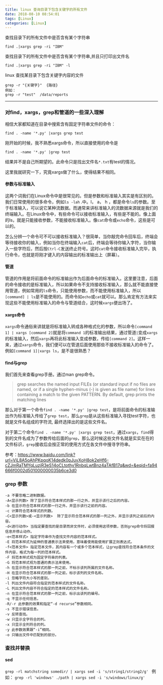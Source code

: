 ```yaml
---
title: linux 查询目录下包含关键字的所有文件
date: 2018-08-10 08:54:01
tags: [Linux]
categories: [Linux]
---
```


查找目录下的所有文件中是否含有某个字符串 

`find .|xargs grep -ri "IBM" `

查找目录下的所有文件中是否含有某个字符串,并且只打印出文件名 

`find .|xargs grep -ri "IBM" -l `


linux 查找某目录下包含关键字内容的文件
```
grep -r "{关键字}"  {路径}
例如：
grep -r "test"  /data/reports
```

----

### 对find，xargs，grep和管道的一些深入理解
相信大家都知道在目录中搜索含有固定字符串文件的命令：
```
find . -name '*.py' |xargs grep test
 ```

刚开始的时候，我不熟悉xargs命令，所以直接使用的命令是
```
find . -name '*.py' |grep test
```
结果并不是自己所期望的。此命令只是找出文件名`*.txt`有test的情况。

这里我就研究一下，究竟xargs做了什么，使得结果不相同。

#### 参数与标准输入
这两个词我们在Linux命令中是很常见的。但是参数和标准输入其实是有区别的。我们日常使用的很多命令，例如`ls -lah` .中。l， a， h ，都是命令`ls`的参数。至于标准输入，可以说它某种流数据。而通常来讲标准输入的流数据来源就是我们的终端输入。在Linux命令中，有些命令可以接收标准输入，有些是不能的。像上面的ls，就是只能接收参数，不能接收标准输入。像`cat`命令或`echo`命令，这些是可以的。

怎么分辨一个命令可不可以接收标准输入？很简单，当你敲完命令回车后，终端会等待接收你的输入，例如当你在终端输入`cat`后，终端会等待你输入字符，当你输入一些字符后，然后按`Ctrl-C`发送终止符号。这时`cat`命令接收标准输入完毕，执行命令，也就是将刚才键入的内容输出的标准输出上（屏幕）。

#### 管道
管道的作用是将前面命令的标准输出作为后面命令的标准输入。这里要注意，后面的命令接收的是标准输入，所以如果命令不支持接收标准输入，那么就不能直接使用管道，例如常用的`ls`命令，只能使用参数，而不能使用标准输入，所以`[command] | ls`是不能使用的。而命令如`echo`或`cat`就可以。那么肯定有方法来实现这些不能使用标准输入的命令与管道结合，这时候`xargs`便出场了。

#### xargs命令
`xargs`命令通俗来讲就是将标准输入转成各种格式化的参数，所以命令`[command 1] | xargs [command 2]`就是将`command 1`的标准输出结果，通过管道`|`变成`xargs`的标准输入，然后`xargs`再将此标准输入变成参数，传给`[command 2]`。这样一来，通过`xargs`命令，我们便可以在管道后面使用那些不接收标准输入的命令了。例如`[command 1]|xargs ls`，是不是很熟悉？

#### find与grep
我们首先来查看grep手册。通过man grep命令。

> grep searches the named input FILEs (or standard input if no files are named, or if a single hyphen-minus (-) is given as file name) for lines containing a match to the given PATTERN.  By default, grep prints the matching lines

那么对于第一个命令`find . -name '*.py' |grep test`，是将前面命令的标准输出作为标准输入传给了`grep test`，那么`grep`是从这些标准输入寻找test字符，也就是文件名组成的字符流, 最终选择出的是这些文件名。

对于第二个命令`find . -name '*.py' |xargs grep test`，通过`xargs`，`find`得到的文件名成为了参数传给后面的`grep`，那么这时候这些文件名就是实实在在的文件标识，`grep`接收后会按正常的使用方式在各文件中搜寻字符串。

参考：https://www.baidu.com/link?url=ViL8A5oAhPKpqoK14dedk0pJuvXoH8ok2eHf6-cZJmRaTMYqLuzjR3eS14oCLtothy1RnbqLwtBnz4aTAfB17q&wd=&eqid=fa94666f0002d501000000035b6ce3d0


### grep 参数
```
-a 不要忽略二进制数据。
-A<显示列数> 除了显示符合范本样式的那一行之外，并显示该行之后的内容。
-b 在显示符合范本样式的那一行之外，并显示该行之前的内容。
-c 计算符合范本样式的列数。
-C<显示列数>或-<显示列数>  除了显示符合范本样式的那一列之外，并显示该列之前后的内容。
-d<进行动作> 当指定要查找的是目录而非文件时，必须使用这项参数，否则grep命令将回报信息并停止动作。
-e<范本样式> 指定字符串作为查找文件内容的范本样式。
-E 将范本样式为延伸的普通表示法来使用，意味着使用能使用扩展正则表达式。
-f<范本文件> 指定范本文件，其内容有一个或多个范本样式，让grep查找符合范本条件的文件内容，格式为每一列的范本样式。
-F 将范本样式视为固定字符串的列表。
-G 将范本样式视为普通的表示法来使用。
-h 在显示符合范本样式的那一列之前，不标示该列所属的文件名称。
-H 在显示符合范本样式的那一列之前，标示该列的文件名称。
-i 忽略字符大小写的差别。
-l 列出文件内容符合指定的范本样式的文件名称。
-L 列出文件内容不符合指定的范本样式的文件名称。
-n 在显示符合范本样式的那一列之前，标示出该列的编号。
-q 不显示任何信息。
-R/-r 此参数的效果和指定“-d recurse”参数相同。
-s 不显示错误信息。
-v 反转查找。
-w 只显示全字符合的列。
-x 只显示全列符合的列。
-y 此参数效果跟“-i”相同。
-o 只输出文件中匹配到的部分。
```


### 查找并替换
#### sed
`grep -rl matchstring somedir/ | xargs sed -i 's/string1/string2/g' `
例如：
`grep -rl 'windows' ./path | xargs sed -i 's/windows/linux/g' `


